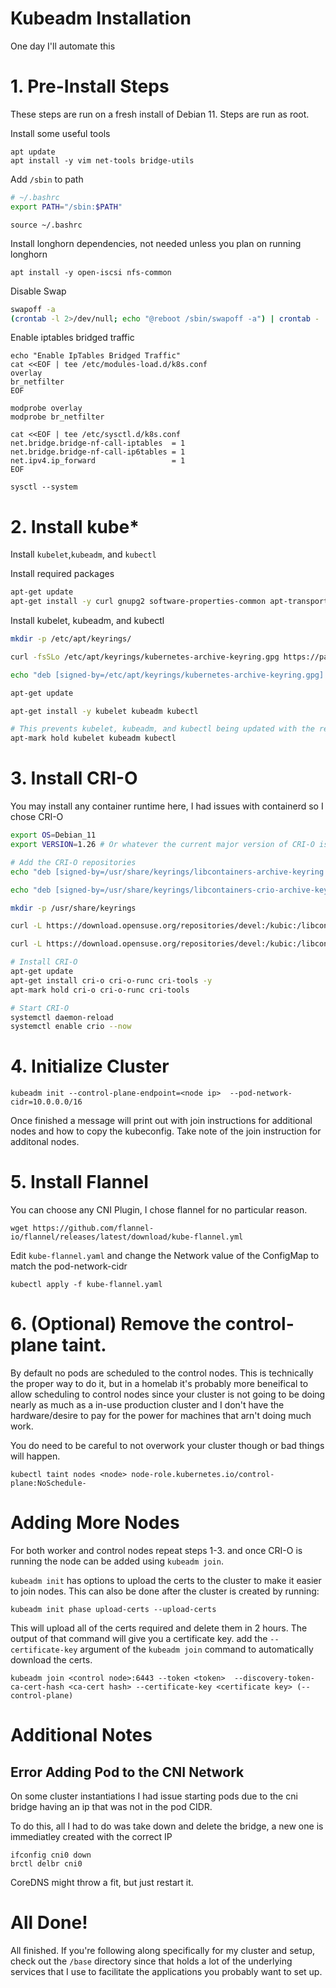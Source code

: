# Kubeadm Installation

One day I'll automate this

# 1. Pre-Install Steps

These steps are run on a fresh install of Debian 11. Steps are run as root. 

Install some useful tools
```
apt update
apt install -y vim net-tools bridge-utils
```

Add ``/sbin`` to path 
```bash
# ~/.bashrc
export PATH="/sbin:$PATH"
```
 
```
source ~/.bashrc
```

Install longhorn dependencies, not needed unless you plan on running longhorn
```
apt install -y open-iscsi nfs-common
```

Disable Swap
```bash
swapoff -a
(crontab -l 2>/dev/null; echo "@reboot /sbin/swapoff -a") | crontab - || true
```

Enable iptables bridged traffic

```
echo "Enable IpTables Bridged Traffic"
cat <<EOF | tee /etc/modules-load.d/k8s.conf
overlay
br_netfilter
EOF
```

```
modprobe overlay
modprobe br_netfilter
```

```
cat <<EOF | tee /etc/sysctl.d/k8s.conf
net.bridge.bridge-nf-call-iptables  = 1
net.bridge.bridge-nf-call-ip6tables = 1
net.ipv4.ip_forward                 = 1
EOF
```

```
sysctl --system
```

# 2. Install kube*
Install ``kubelet``,``kubeadm``, and ``kubectl``


Install required packages
``` bash
apt-get update
apt-get install -y curl gnupg2 software-properties-common apt-transport-https ca-certificates
```

Install kubelet, kubeadm, and kubectl
``` bash
mkdir -p /etc/apt/keyrings/

curl -fsSLo /etc/apt/keyrings/kubernetes-archive-keyring.gpg https://packages.cloud.google.com/apt/doc/apt-key.gpg

echo "deb [signed-by=/etc/apt/keyrings/kubernetes-archive-keyring.gpg] https://apt.kubernetes.io/ kubernetes-xenial main" | tee /etc/apt/sources.list.d/kubernetes.list

apt-get update

apt-get install -y kubelet kubeadm kubectl

# This prevents kubelet, kubeadm, and kubectl being updated with the rest  of the packages.
apt-mark hold kubelet kubeadm kubectl
```

# 3. Install CRI-O
You may install any container runtime here, I had issues with containerd so I chose CRI-O

```bash
export OS=Debian_11
export VERSION=1.26 # Or whatever the current major version of CRI-O is

# Add the CRI-O repositories
echo "deb [signed-by=/usr/share/keyrings/libcontainers-archive-keyring.gpg] https://download.opensuse.org/repositories/devel:/kubic:/libcontainers:/stable/$OS/ /" > /etc/apt/sources.list.d/devel:kubic:libcontainers:stable.list

echo "deb [signed-by=/usr/share/keyrings/libcontainers-crio-archive-keyring.gpg] https://download.opensuse.org/repositories/devel:/kubic:/libcontainers:/stable:/cri-o:/$VERSION/$OS/ /" > /etc/apt/sources.list.d/devel:kubic:libcontainers:stable:cri-o:$VERSION.list

mkdir -p /usr/share/keyrings

curl -L https://download.opensuse.org/repositories/devel:/kubic:/libcontainers:/stable/$OS/Release.key | gpg --dearmor -o /usr/share/keyrings/libcontainers-archive-keyring.gpg

curl -L https://download.opensuse.org/repositories/devel:/kubic:/libcontainers:/stable:/cri-o:/$VERSION/$OS/Release.key | gpg --dearmor -o /usr/share/keyrings/libcontainers-crio-archive-keyring.gpg

# Install CRI-O
apt-get update
apt-get install cri-o cri-o-runc cri-tools -y
apt-mark hold cri-o cri-o-runc cri-tools

# Start CRI-O
systemctl daemon-reload
systemctl enable crio --now
```

# 4. Initialize Cluster
```
kubeadm init --control-plane-endpoint=<node ip>  --pod-network-cidr=10.0.0.0/16 
```

Once finished a message will print out with join instructions for additional nodes and how to copy the kubeconfig. Take note of the join instruction for additonal nodes.

# 5. Install Flannel
You can choose any CNI Plugin, I chose flannel for no particular reason.

```
wget https://github.com/flannel-io/flannel/releases/latest/download/kube-flannel.yml
```

Edit ``kube-flannel.yaml`` and change the Network value of the ConfigMap to match the pod-network-cidr

```
kubectl apply -f kube-flannel.yaml
```

# 6. (Optional) Remove the control-plane taint. 
By default no pods are scheduled to the control nodes. This is technically the proper way to do it, but in a homelab it's probably more beneifical to allow scheduling to control nodes since your cluster is not going to be doing nearly as much as a in-use production cluster and I don't have the hardware/desire to pay for the power for machines that arn't doing much work. 

You do need to be careful to not overwork your cluster though or bad things will happen.

``kubectl taint nodes <node> node-role.kubernetes.io/control-plane:NoSchedule-``


# Adding More Nodes
For both worker and control nodes repeat steps 1-3. and once CRI-O is running the node can be added using ``kubeadm join``. 

``kubeadm init`` has options to upload the certs to the cluster to make it easier to join nodes. This can also be done after the cluster is created by running:

```
kubeadm init phase upload-certs --upload-certs
```

This will upload all of the certs required and delete them in 2 hours. The output of that command will give you a certificate key. add the ``--certificate-key`` argument of the ``kubeadm join`` command to automatically download the certs.

```
kubeadm join <control node>:6443 --token <token>  --discovery-token-ca-cert-hash <ca-cert hash> --certificate-key <certificate key> (--control-plane)
```

# Additional Notes

## Error Adding Pod to the CNI Network

On some cluster instantiations I had issue starting pods due to the cni bridge having an ip that was not in the pod CIDR. 

To do this, all I had to do was take down and delete the bridge, a new one is immediatley created with the correct IP

```
ifconfig cni0 down
brctl delbr cni0
```

CoreDNS might throw a fit, but just restart it.



# All Done!

All finished. If you're following along specifically for my cluster and setup, check out the ``/base`` directory since that holds a lot of the underlying services that I use to facilitate the applications you probably want to set up. 